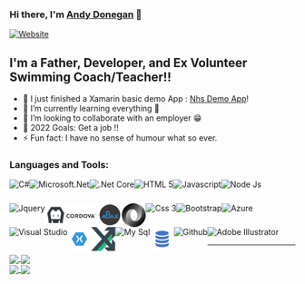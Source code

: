 ### Hi there, I'm [Andy Donegan][website] 👋 

[![Website](https://img.shields.io/website?label=MvcDemoAppAjd.AzureWebSites.Net&style=for-the-badge&url=https%3A%2F%2Fcodestackr.com)](https://mvcdemoappajd.azurewebsites.net/)

## I'm a Father, Developer, and Ex Volunteer Swimming Coach/Teacher!!

- 🔭 I just finished a Xamarin basic demo App : [Nhs Demo App][nhsdemoapp]!
- 🌱 I’m currently learning everything 🤣
- 👯 I’m looking to collaborate with an employer 😁
- 🥅 2022 Goals: Get a job !!
- ⚡ Fun fact: I have no sense of humour what so ever.

### Languages and Tools:

<img height="42px" align="left" title="C#" src="https://cdn.jsdelivr.net/gh/devicons/devicon/icons/csharp/csharp-original.svg"/>
<img height="42px" align="left" title="Microsoft.Net" src="https://cdn.jsdelivr.net/gh/devicons/devicon/icons/dot-net/dot-net-original-wordmark.svg" />
<img height="42px" align="left" title=".Net Core" src="https://cdn.jsdelivr.net/gh/devicons/devicon/icons/dotnetcore/dotnetcore-original.svg" />

<img height="42px" align="left" title="HTML 5" src="https://cdn.jsdelivr.net/gh/devicons/devicon/icons/html5/html5-original-wordmark.svg" />
<img height="42px" align="left" title="Javascript" src="https://cdn.jsdelivr.net/gh/devicons/devicon/icons/javascript/javascript-original.svg" />
<img height="42px" align="left" title="Node Js" src="https://cdn.jsdelivr.net/gh/devicons/devicon/icons/nodejs/nodejs-original.svg" />
<img height="42px" align="left" title="Jquery" src="https://cdn.jsdelivr.net/gh/devicons/devicon/icons/jquery/jquery-original-wordmark.svg" />
<img height="42px" align="left" title="Apache Cordova" src="/cordova_logo_dark_gray_large.png"/>
<img height="42px" align="left" title="Ajax" src="https://raw.githubusercontent.com/github/explore/8be26d91eb231fec0b8856359979ac09f27173fd/topics/ajax/ajax.png" />
<img height="42px" align="left" title="Json" src="https://raw.githubusercontent.com/github/explore/80688e429a7d4ef2fca1e82350fe8e3517d3494d/topics/json/json.png" />

<img height="42px" align="left" title="Css 3" src="https://cdn.jsdelivr.net/gh/devicons/devicon/icons/css3/css3-original-wordmark.svg" />
<img height="42px" align="left" title="Bootstrap" src="https://cdn.jsdelivr.net/gh/devicons/devicon/icons/bootstrap/bootstrap-original.svg" />

<img height="42px" align="left" title="Azure" src="https://cdn.jsdelivr.net/gh/devicons/devicon/icons/azure/azure-original.svg"/>
<img height="42px" align="left" title="Visual Studio" src="https://cdn.jsdelivr.net/gh/devicons/devicon/icons/visualstudio/visualstudio-plain.svg"/>
<img height="42px" align="left" title="Xamarin" src="https://raw.githubusercontent.com/github/explore/80688e429a7d4ef2fca1e82350fe8e3517d3494d/topics/xamarin/xamarin.png" />
<img height="42px" align="left" title="Mvvm Cross" src="https://raw.githubusercontent.com/github/explore/80688e429a7d4ef2fca1e82350fe8e3517d3494d/topics/mvvmcross/mvvmcross.png" />

<img height="42px" align="left" title="My Sql" src="https://cdn.jsdelivr.net/gh/devicons/devicon/icons/mysql/mysql-original.svg" />
<img height="42px" align="left" title="SQL" src="https://raw.githubusercontent.com/github/explore/80688e429a7d4ef2fca1e82350fe8e3517d3494d/topics/sql/sql.png" />

<img height="42px" align="left" title="Github" src="https://cdn.jsdelivr.net/gh/devicons/devicon/icons/github/github-original-wordmark.svg" />
<img height="42px" title="Adobe Illustrator"src="https://cdn.jsdelivr.net/gh/devicons/devicon/icons/illustrator/illustrator-plain.svg" />

---

<!--
**Andy-Donegan/Andy-Donegan** is a ✨ _special_ ✨ repository because its `README.md` (this file) appears on your GitHub profile.

Here are some ideas to get you started:

- 🔭 I’m currently working on ...
- 🌱 I’m currently learning ...
- 👯 I’m looking to collaborate on ...
- 🤔 I’m looking for help with ...
- 💬 Ask me about ...
- 📫 How to reach me: ...
- 😄 Pronouns: ...
- ⚡ Fun fact: ...
-->


<a href="https://github.com/andy-donegan/github-readme-stats">
  <img align="center" src="https://github-readme-stats.vercel.app/api?username=andy-donegan&count_private=true&show_icons=true" />
</a>
<a href="https://github.com/andy-donegan/github-readme-stats">
  <img align="center" src="https://github-readme-stats.vercel.app/api/top-langs/?username=andy-donegan&langs_count=8" />
</a>
<br />
<a href="https://github.com/anuraghazra/github-readme-stats">
  <img align="center" src="https://github-readme-stats.vercel.app/api/pin/?username=anuraghazra&repo=github-readme-stats" />
</a>
<a href="https://github.com/andy-donegan/NhsDemoApp">
  <img align="center" src="https://github-readme-stats.vercel.app/api/pin/?username=andy-donegan&repo=NhsDemoApp" />
</a>

[website]: https://mvcdemoappajd.azurewebsites.net
[nhsdemoapp]: https://github.com/Andy-Donegan/NhsDemoApp

